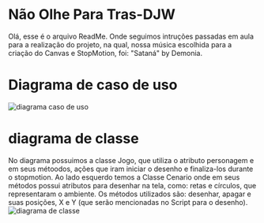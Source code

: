 # Não Olhe Para Tras-DJW

Olá, esse é o arquivo ReadMe. Onde seguimos intruções passadas em aula para a realização do projeto, na qual, nossa música escolhida para a criação do Canvas e StopMotion, foi: "Sataná" by Demonia.

# Diagrama de caso de uso 
![diagrama caso de uso](https://github.com/LehLapa/NaoOlheParaTras-DJW/assets/128614213/aff65b69-944b-4570-8a94-cbaef440aa49)


# diagrama de classe 
No diagrama possuimos a classe Jogo, que utiliza o atributo personagem e em seus métoodos, ações que iram iniciar o desenho e finaliza-los durante o stopmotion.
Ao lado esquerdo temos a Classe Cenario onde em seus métodos possui atributos para desenhar na tela, como: retas e círculos, que representaram o ambiente. Os métodos utilizados são: desenhar, apagar e suas posições, X e Y (que serão mencionadas no Script para o desenho).
![diagrama de classe](https://github.com/LehLapa/NaoOlheParaTras-DJW/assets/128614213/ccdfcbb2-71df-4772-9bec-dc9be169c567)
